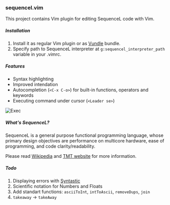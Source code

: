 ### sequencel.vim ###

This project contains Vim plugin for editing SequenceL code with Vim. 

##### Installation #####

1. Install it as regular Vim plugin or as [Vundle](https://github.com/gmarik/vundle) bundle.
2. Specify path to SequenceL interpreter at `g:sequencel_interpreter_path`
   variable in your .vimrc.

##### Features #####

- Syntax highlighting
- Improved intendation
- Autocompletion (`<C-x C-o>`) for built-in functions, operators and keywords
- Executing command under cursor (`<Leader se>`)

![Exec](http://grsmv.com/images/sequencel.vim/executing_function_under_cursor.png)

##### What's SequenceL? #####

SequenceL is a general purpose functional programming language, whose primary design objectives are performance on multicore hardware, ease of programming, and code clarity/readability.

Please read [Wikipedia](http://en.wikipedia.org/wiki/SequenceL) and [TMT website](http://www.texasmulticoretechnologies.com/technology/sequenceL/) for more information.

##### Todo ######

1. Displaying errors with [Syntastic](https://github.com/scrooloose/syntastic)
1. Scientific notation for Numbers and Floats
1. Add standart functions: `asciiToInt`, `intToAscii`, `removeDups`, `join`
1. `takeaway` -> `takeAway`

